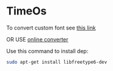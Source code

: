 # TimeOs

To convert custom font see [this link](https://learn.adafruit.com/adafruit-gfx-graphics-library/using-fonts)  

OR USE [online converter](https://rop.nl/truetype2gfx/)

Use this command to install dep:
```bash
sudo apt-get install libfreetype6-dev 
```